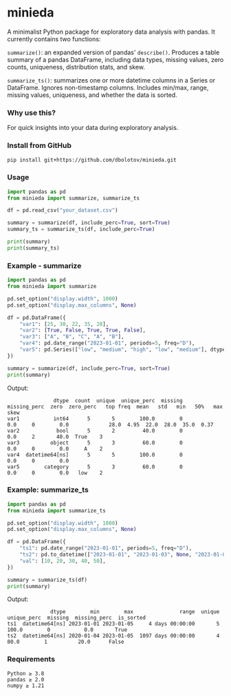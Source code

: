 # minieda

A minimalist Python package for exploratory data analysis with pandas. It currently contains two functions:

`summarize()`: an expanded version of pandas' `describe()`. Produces a table summary of a pandas DataFrame, including data types, missing values, zero counts, uniqueness, distribution stats, and skew.

`summarize_ts()`: summarizes one or more datetime columns in a Series or DataFrame. Ignores non-timestamp columns. Includes min/max, range, missing values, uniqueness, and whether the data is sorted.

### Why use this?

For quick insights into your data during exploratory analysis.

### Install from GitHub

```bash
pip install git+https://github.com/dbolotov/minieda.git
```

### Usage

```python
import pandas as pd
from minieda import summarize, summarize_ts

df = pd.read_csv("your_dataset.csv")

summary = summarize(df, include_perc=True, sort=True)
summary_ts = summarize_ts(df, include_perc=True)

print(summary)
print(summary_ts)
```

### Example - summarize
```python
import pandas as pd
from minieda import summarize

pd.set_option("display.width", 1000)
pd.set_option("display.max_columns", None)

df = pd.DataFrame({
    "var1": [25, 30, 22, 35, 28],
    "var2": [True, False, True, True, False],
    "var3": ["A", "B", "C", "A", "B"],
    "var4": pd.date_range("2023-01-01", periods=5, freq="D"),
    "var5": pd.Series(["low", "medium", "high", "low", "medium"], dtype="category"),
})

summary = summarize(df, include_perc=True, sort=True)
print(summary)
```

Output:
```
               dtype  count  unique  unique_perc  missing  missing_perc  zero  zero_perc   top freq  mean   std   min   50%   max  skew
var1           int64      5       5        100.0        0           0.0     0        0.0             28.0  4.95  22.0  28.0  35.0  0.37
var2            bool      5       2         40.0        0           0.0     2       40.0  True    3                                    
var3          object      5       3         60.0        0           0.0     0        0.0     A    2                                    
var4  datetime64[ns]      5       5        100.0        0           0.0     0        0.0                                               
var5        category      5       3         60.0        0           0.0     0        0.0   low    2                                                                              
```

### Example: summarize_ts
```python
import pandas as pd
from minieda import summarize_ts

pd.set_option("display.width", 1000)
pd.set_option("display.max_columns", None)

df = pd.DataFrame({
    "ts1": pd.date_range("2023-01-01", periods=5, freq="D"),
    "ts2": pd.to_datetime(["2023-01-01", "2023-01-03", None, "2023-01-05", "2020-01-04", ]),
    "val": [10, 20, 30, 40, 50],
})

summary = summarize_ts(df)
print(summary)
```

Output:
```
              dtype        min        max               range  unique  unique_perc  missing  missing_perc  is_sorted
ts1  datetime64[ns] 2023-01-01 2023-01-05     4 days 00:00:00       5        100.0        0           0.0       True
ts2  datetime64[ns] 2020-01-04 2023-01-05  1097 days 00:00:00       4         80.0        1          20.0      False
```

### Requirements
```
Python ≥ 3.8  
pandas ≥ 2.0  
numpy ≥ 1.21  
```